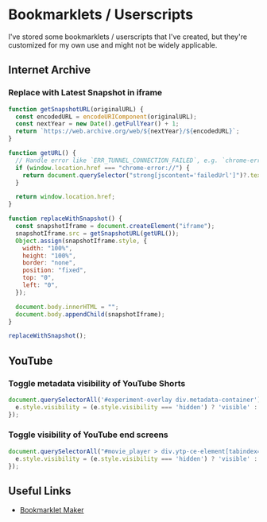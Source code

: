 # Bookmarklets / Userscripts

I've stored some bookmarklets / userscripts that I've created, but they're customized for my own use and might not be widely applicable.

## Internet Archive

### Replace with Latest Snapshot in iframe

```javascript
function getSnapshotURL(originalURL) {
  const encodedURL = encodeURIComponent(originalURL);
  const nextYear = new Date().getFullYear() + 1;
  return `https://web.archive.org/web/${nextYear}/${encodedURL}`;
}

function getURL() {
  // Handle error like `ERR_TUNNEL_CONNECTION_FAILED`, e.g. `chrome-error://chromewebdata/`
  if (window.location.href === "chrome-error://") {
    return document.querySelector("strong[jscontent='failedUrl']")?.textContent;
  }

  return window.location.href;
}

function replaceWithSnapshot() {
  const snapshotIframe = document.createElement("iframe");
  snapshotIframe.src = getSnapshotURL(getURL());
  Object.assign(snapshotIframe.style, {
    width: "100%",
    height: "100%",
    border: "none",
    position: "fixed",
    top: "0",
    left: "0",
  });

  document.body.innerHTML = "";
  document.body.appendChild(snapshotIframe);
}

replaceWithSnapshot();
```

## YouTube

### Toggle metadata visibility of YouTube Shorts
```javascript
document.querySelectorAll('#experiment-overlay div.metadata-container').forEach(e => {
  e.style.visibility = (e.style.visibility === 'hidden') ? 'visible' : 'hidden';
});
```

### Toggle visibility of YouTube end screens
```javascript
document.querySelectorAll("#movie_player > div.ytp-ce-element[tabindex='0']").forEach(e => {
  e.style.visibility = (e.style.visibility === 'hidden') ? 'visible' : 'hidden';
});
```

## Useful Links

- [Bookmarklet Maker](https://caiorss.github.io/bookmarklet-maker/)
